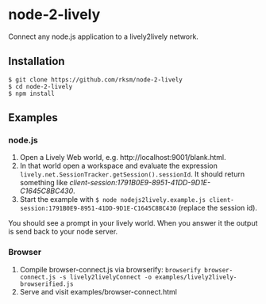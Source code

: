 # node-2-lively

Connect any node.js application to a lively2lively network.

## Installation

```
$ git clone https://github.com/rksm/node-2-lively
$ cd node-2-lively
$ npm install
```

## Examples

### node.js

1. Open a Lively Web world, e.g. http://localhost:9001/blank.html.
2. In that world open a workspace and evaluate the expression `lively.net.SessionTracker.getSession().sessionId`. It should return something like _client-session:1791B0E9-8951-41DD-9D1E-C1645C8BC430_.
3. Start the example with `$ node nodejs2lively.example.js client-session:1791B0E9-8951-41DD-9D1E-C1645C8BC430` (replace the session id).

You should see a prompt in your lively world. When you answer it the output is
send back to your node server.

### Browser

<!--nodemon -w browser-connect.js -x browserify browser-connect.js -s lively2livelyConnect -o examples/lively2lively-browserified.js-->

1. Compile browser-connect.js via browserify: `browserify browser-connect.js -s lively2livelyConnect -o examples/lively2lively-browserified.js`
2. Serve and visit examples/browser-connect.html
